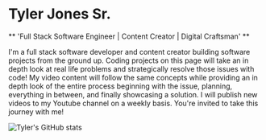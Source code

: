 # Tyler Jones Sr.

** 'Full Stack Software Engineer | Content Creator | Digital Craftsman' **

I'm a full stack software developer and content creator building software projects from the ground up. Coding projects on this page will take an in depth look at real life problems and strategically resolve those issues with code! My video content will follow the same concepts while providing an in depth look of the entire process beginning with the issue, planning, everything in between, and finally showcasing a solution. I will publish new videos to my Youtube channel on a weekly basis. You're invited to take this journey with me!

![Tyler's GitHub stats](https://github-readme-stats.vercel.app/api?username=tylerjonessr&show_icons=true&theme=transparent)
